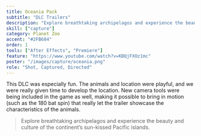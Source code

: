 ```yaml
---
title: Oceania Pack
subtitle: "DLC Trailers"
description: "Explore breathtaking archipelagos and experience the beauty and culture of the continent’s sun-kissed Pacific islands"
skill: ["capture"]
category: Planet Zoo
accent: "#2FB684"
order: 1
tools: ["After Effects", "Premiere"]
feature: "https://www.youtube.com/watch?v=KBQjFXOz1mc"
poster: "/images/capture/oceania.png"
role: "Shot, Captured, Directed"
---
```


<script>
  import YouTube from '$lib/components/YouTube.svelte';
</script>

This DLC was especially fun. The animals and location were playful, and we were really given time to develop the location. New camera tools were being included in the game as well, making it possible to bring in motion (such as the 180 bat spin) that really let the trailer showcase the characteristics of the animals.

> Explore breathtaking archipelagos and experience the beauty and culture of the continent’s sun-kissed Pacific islands.

<YouTube url="https://www.youtube.com/watch?v=ERPC2iTEz-Q" />

<YouTube url="https://www.youtube.com/watch?v=-nprdAsN4qE" />
